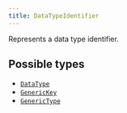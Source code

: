 ```yaml
---
title: DataTypeIdentifier
---
```


Represents a data type identifier.

## Possible types

- [`DataType`](../object/datatype.md)
- [`GenericKey`](../object/generickey.md)
- [`GenericType`](../object/generictype.md)
